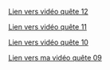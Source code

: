 [Lien vers vidéo quête 12](https://www.loom.com/share/0fa3fdaeaac44bf084f9b2fd7867693f)

[Lien vers vidéo quête 11](https://www.loom.com/share/ab38d1aa3b4640c9bdda7b5b10b42db9)

[Lien vers vidéo quête 10](https://www.loom.com/share/1381d58e9cd24abb8ae04e946824af90)

[Lien vers ma vidéo quête 09](https://www.loom.com/share/27a3f00d035c4d9daa1e2fa3bf4d91cd)
